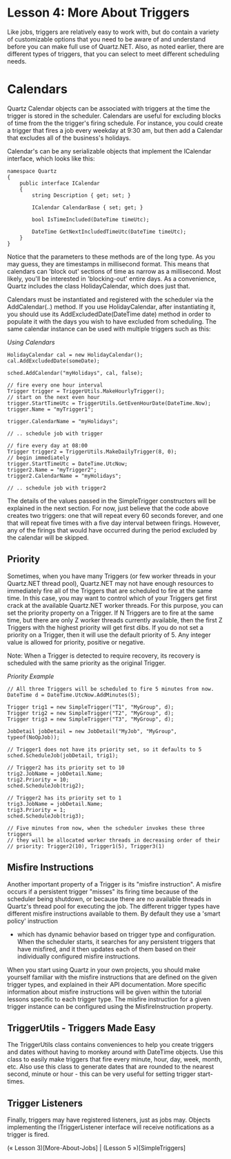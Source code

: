 # Lesson 4: More About Triggers

Like jobs, triggers are relatively easy to work with, but do contain a variety of customizable options that you need to
be aware of and understand before you can make full use of Quartz.NET. Also, as noted earlier, there are different types of triggers, 
that you can select to meet different scheduling needs.

# Calendars

Quartz Calendar objects can be associated with triggers at the time the trigger is stored in the scheduler. 
Calendars are useful for excluding blocks of time from the the trigger's firing schedule. For instance, you could 
create a trigger that fires a job every weekday at 9:30 am, but then add a Calendar that excludes all of the business's holidays.

Calendar's can be any serializable objects that implement the ICalendar interface, which looks like this:

    namespace Quartz
    {
        public interface ICalendar
        {
            string Description { get; set; }
    
            ICalendar CalendarBase { set; get; }
    
            bool IsTimeIncluded(DateTime timeUtc);
    
            DateTime GetNextIncludedTimeUtc(DateTime timeUtc);
        }
    } 

Notice that the parameters to these methods are of the long type. As you may guess, they are timestamps in millisecond format. 
This means that calendars can 'block out' sections of time as narrow as a millisecond. Most likely, you'll be interested in 
'blocking-out' entire days. As a convenience, Quartz includes the class HolidayCalendar, which does just that.

Calendars must be instantiated and registered with the scheduler via the AddCalendar(..) method. If you use HolidayCalendar, 
after instantiating it, you should use its AddExcludedDate(DateTime date) method in order to populate it with the days you wish 
to have excluded from scheduling. The same calendar instance can be used with multiple triggers such as this:

*Using Calendars*

    HolidayCalendar cal = new HolidayCalendar();
    cal.AddExcludedDate(someDate);
    
    sched.AddCalendar("myHolidays", cal, false);
    
    // fire every one hour interval
    Trigger trigger = TriggerUtils.MakeHourlyTrigger();
    // start on the next even hour
    trigger.StartTimeUtc = TriggerUtils.GetEvenHourDate(DateTime.Now); 
    trigger.Name = "myTrigger1";
    
    trigger.CalendarName = "myHolidays";
    
    // .. schedule job with trigger
    
    // fire every day at 08:00
    Trigger trigger2 = TriggerUtils.MakeDailyTrigger(8, 0);
    // begin immediately
    trigger.StartTimeUtc = DateTime.UtcNow; 
    trigger2.Name = "myTrigger2";
    trigger2.CalendarName = "myHolidays";
    
    // .. schedule job with trigger2 

The details of the values passed in the SimpleTrigger constructors will be explained in the next section. 
For now, just believe that the code above creates two triggers: one that will repeat every 60 seconds forever, and one that 
will repeat five times with a five day interval between firings. However, any of the firings that would have 
occurred during the period excluded by the calendar will be skipped.

## Priority

Sometimes, when you have many Triggers (or few worker threads in your Quartz.NET thread pool), Quartz.NET may not have enough resources to 
immediately fire all of the Triggers that are scheduled to fire at the same time.  In this case, you may want to control 
which of your Triggers get first crack at the available Quartz.NET worker threads.  For this purpose, you can set the priority property on a Trigger.
If N Triggers are to fire at the same time, but there are only Z worker threads currently available, then the first Z Triggers with the highest priority will get first dibs.
If you do not set a priority on a Trigger, then it will use the default priority of 5. 
Any integer value is allowed for priority, positive or negative.

Note: When a Trigger is detected to require recovery, its recovery is scheduled with the same priority as the original Trigger.

*Priority Example*

    // All three Triggers will be scheduled to fire 5 minutes from now.
    DateTime d = DateTime.UtcNow.AddMinutes(5);
    
    Trigger trig1 = new SimpleTrigger("T1", "MyGroup", d);
    Trigger trig2 = new SimpleTrigger("T2", "MyGroup", d);
    Trigger trig3 = new SimpleTrigger("T3", "MyGroup", d);
    
    JobDetail jobDetail = new JobDetail("MyJob", "MyGroup", typeof(NoOpJob));
    
    // Trigger1 does not have its priority set, so it defaults to 5
    sched.ScheduleJob(jobDetail, trig1);
    
    // Trigger2 has its priority set to 10
    trig2.JobName = jobDetail.Name;
    trig2.Priority = 10;
    sched.ScheduleJob(trig2);
    
    // Trigger2 has its priority set to 1
    trig3.JobName = jobDetail.Name;
    trig3.Priority = 1;
    sched.ScheduleJob(trig3);
    
    // Five minutes from now, when the scheduler invokes these three triggers
    // they will be allocated worker threads in decreasing order of their
    // priority: Trigger2(10), Trigger1(5), Trigger3(1) 

## Misfire Instructions

Another important property of a Trigger is its "misfire instruction". A misfire occurs if a persistent trigger "misses"
its firing time because of the scheduler being shutdown, or because there are no available threads in Quartz's thread pool for executing the job. 
The different trigger types have different misfire instructions available to them. By default they use a 'smart policy' instruction 
- which has dynamic behavior based on trigger type and configuration. When the scheduler starts, it searches for any persistent triggers that 
have misfired, and it then updates each of them based on their individually configured misfire instructions. 

When you start using Quartz in your 
own projects, you should make yourself familiar with the misfire instructions that are defined on the given trigger types, 
and explained in their API documentation. More specific information about misfire instructions will be given within 
the tutorial lessons specific to each trigger type. The misfire instruction for a given trigger instance can be configured 
using the MisfireInstruction property.

## TriggerUtils - Triggers Made Easy

The TriggerUtils class contains conveniences to help you create triggers and dates without 
having to monkey around with DateTime objects. Use this class to easily make triggers that fire every minute, 
hour, day, week, month, etc. Also use this class to generate dates that are rounded to the nearest second, minute or hour - 
this can be very useful for setting trigger start-times.

## Trigger Listeners

Finally, triggers may have registered listeners, just as jobs may. Objects implementing the ITriggerListener interface 
will receive notifications as a trigger is fired.

(&laquo; Lesson 3)[More-About-Jobs] | (Lesson 5 &raquo;)[SimpleTriggers]
